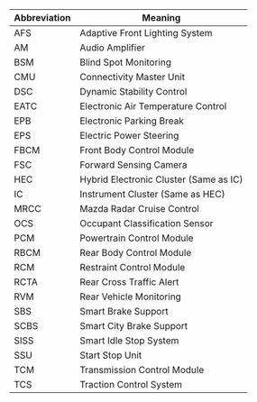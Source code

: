 | Abbreviation | Meaning                                |
|--------------|----------------------------------------|
| AFS          | Adaptive Front Lighting System         |
| AM           | Audio Amplifier                        |
| BSM          | Blind Spot Monitoring                  |
| CMU          | Connectivity Master Unit               |
| DSC          | Dynamic Stability Control              |
| EATC         | Electronic Air Temperature Control     |
| EPB          | Electronic Parking Break               |
| EPS          | Electric Power Steering                |
| FBCM         | Front Body Control Module              |
| FSC          | Forward Sensing Camera                 |
| HEC          | Hybrid Electronic Cluster (Same as IC) |
| IC           | Instrument Cluster (Same as HEC)       |
| MRCC         | Mazda Radar Cruise Control             |
| OCS          | Occupant Classification Sensor         |
| PCM          | Powertrain Control Module              |
| RBCM         | Rear Body Control Module               |
| RCM          | Restraint Control Module               |
| RCTA         | Rear Cross Traffic Alert               |
| RVM          | Rear Vehicle Monitoring                |
| SBS          | Smart Brake Support                    |
| SCBS         | Smart City Brake Support               |
| SISS         | Smart Idle Stop System                 |
| SSU          | Start Stop Unit                        |
| TCM          | Transmission Control Module            |
| TCS          | Traction Control System                |